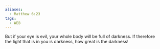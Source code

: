```yaml
---
aliases:
  - Matthew 6:23
tags:
  - WEB
---
```

But if your eye is evil, your whole body will be full of darkness. If therefore the light that is in you is darkness, how great is the darkness!